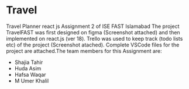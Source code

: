 # Travel
Travel Planner react js Assignment 2 of ISE FAST Islamabad
The project TravelFAST was first designed on figma (Screenshot attached) and then implemented on react.js (ver 18).
Trello was used to keep track (todo lists etc) of the project (Screenshot atached).
Complete VSCode files for the project are attached.The team members for this Assignment are:
  - Shajia Tahir
  - Huda Asim
  - Hafsa Waqar
  - M Umer Khalil
